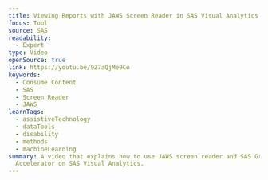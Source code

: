 ```yaml
---
title: Viewing Reports with JAWS Screen Reader in SAS Visual Analytics
focus: Tool
source: SAS
readability:
  - Expert
type: Video
openSource: true
link: https://youtu.be/9Z7aQjMe9Co
keywords:
  - Consume Content
  - SAS
  - Screen Reader
  - JAWS
learnTags:
  - assistiveTechnology
  - dataTools
  - disability
  - methods
  - machineLearning
summary: A video that explains how to use JAWS screen reader and SAS Graphics
  Accelerator on SAS Visual Analytics.
---
```

